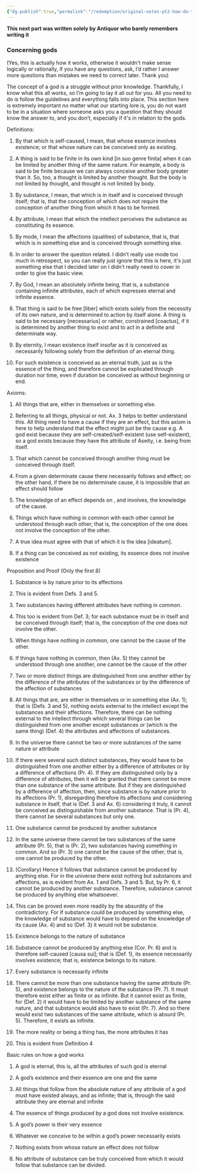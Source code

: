 ```yaml
---
{"dg-publish":true,"permalink":"/redemption/original-notes-pt2-how-do-the-gods-work/","created":"2024-07-03T21:05:41.037-05:00","updated":"2024-06-13T17:32:32.000-05:00"}
---
```


**This next part was written solely by Antiquor who barely remembers writing it**
### Concerning gods

(Yes, this is actually how it works, otherwise it wouldn't make sense logically or rationally, if you have any questions, ask, I’d rather I answer more questions than mistakes we need to correct later. Thank you)

  

The concept of a god is a struggle without prior knowledge. Thankfully, I know what this all works, so I’m going to lay it all out for you. All you need to do is follow the guidelines and everything falls into place. This section here is extremely important no matter what our starting lore is, you do not want to be in a situation where someone asks you a question that they should know the answer to, and you don’t, especially if it's in relation to the gods.

  
  

Definitions:

  

1. By that which is self-caused, I mean, that whose essence involves existence; or that whose nature can be conceived only as existing.
    
2. A thing is said to be finite in its own kind [in suo genre finita] when it can be limited by another thing of the same nature. For example, a body is said to be finite because we can always conceive another body greater than it. So, too, a thought is limited by another thought. But the body is not limited by thought, and thought is not limited by body.
    
3. By substance, I mean, that which is in itself and is conceived through itself; that is, that the conception of which does not require the conception of another thing from which it has to be formed.
    
4. By attribute, I mean that which the intellect perceives the substance as constituting its essence.
    
5. By mode, I mean the affections (qualities) of substance, that is, that which is in something else and is conceived through something else.
    

1. In order to answer the question related. I didn’t really use mode too much in retrospect, so you can really just ignore that this is here, it's just something else that I decided later on I didn’t really need to cover in order to give the basic view.
    

7. By God, I mean an absolutely infinite being, that is, a substance containing infinite attributes, each of which expresses eternal and infinite essence.
    
8. That thing is said to be free [liber] which exists solely from the necessity of its own nature, and is determined to action by itself alone. A thing is said to be necessary [necessarius] or rather, constrained [coactus], if it is determined by another thing to exist and to act in a definite and determinate way.
    
9. By eternity, I mean existence itself insofar as it is conceived as necessarily following solely from the definition of an eternal thing.
    

1. For such existence is conceived as an eternal truth, just as is the essence of the thing, and therefore cannot be explicated through duration nor time, even if duration be conceived as without beginning or end.
    

  

Axioms:

  

1. All things that are, either in themselves or something else.
    

1. Referring to all things, physical or not. Ax. 3 helps to better understand this. All thing need to have a cause if they are an effect, but this axiom is here to help understand that the effect might just be the cause e.g. A god exist because they are self-created/self-existent (use self-existent), so a god exists because they have the attribute of Aseity, i.e. being from itself. 
    

3. That which cannot be conceived through another thing must be conceived through itself.
    
4. From a given determinate cause there necessarily follows and effect; on the other hand, if there be no determinate cause, it is impossible that an effect should follow
    
5. The knowledge of an effect depends on , and involves, the knowledge of the cause.
    
6. Things which have nothing in common with each other cannot be understood through each other; that is, the conception of the one does not involve the conception of the other.
    
7. A true idea must agree with that of which it is the idea [ideatum].
    
8. If a thing can be conceived as not existing, its essence does not involve existence
    

  
  

Proposition and Proof (Only the first 8)

  

1. Substance is by nature prior to its affections
    

1. This is evident from Defs. 3 and 5.
    

3. Two substances having different attributes have nothing in common.
    

1. This too is evident from Def. 3; for each substance must be in itself and be conceived through itself; that is, the conception of the one does not involve the other.
    

5. When things have nothing in common, one cannot be the cause of the other.
    

1. If things have nothing in common, then (Ax. 5) they cannot be understood through one another, one cannot be the cause of the other
    

7. Two or more distinct things are distinguished from one another either by the difference of the attributes of the substances or by the difference of the affection of substances
    

1. All things that are, are either in themselves or in something else (Ax. 1); that is (Defs. 3 and 5), nothing exists external to the intellect except the substances and their affections. Therefore, there can be nothing external to the intellect through which several things can be distinguished from one another except substances or (which is the same thing) (Def. 4) the attributes and affections of substances.
    

9. In the universe there cannot be two or more substances of the same nature or attribute
    

1. If there were several such distinct substances, they would have to be distinguished from one another either by a difference of attributes or by a difference of affections (Pr. 4). If they are distinguished only by a difference of attributes, then it will be granted that there cannot be more than one substance of the same attribute. But if they are distinguished by a difference of affection, then, since substance is by nature prior to its affections (Pr. 1), disregarding therefore its affections and considering substance in itself, that is (Def. 3 and Ax. 6) considering it truly, it cannot be conceived as distinguishable from another substance. That is (Pr. 4), there cannot be several substances but only one.
    

11. One substance cannot be produced by another substance
    

1. In the same universe there cannot be two substances of the same attribute (Pr. 5), that is (Pr. 2), two substances having something in common. And so (Pr. 3) one cannot be the cause of the other; that is, one cannot be produced by the other.
    
2. (Corollary) Hence it follows that substance cannot be produced by anything else. For in the universe there exist nothing but substances and affections, as is evident from Ax. 1 and Defs. 3 and 5. But, by Pr. 6, it cannot be produced by another substance. Therefore, substance cannot be produced by anything else whatsoever.
    
3. This can be proved even more readily by the absurdity of the contradictory. For if substance could be produced by something else, the knowledge of substance would have to depend on the knowledge of its cause (Ax. 4) and so (Def. 3) it would not be substance.
    

13. Existence belongs to the nature of substance
    

1. Substance cannot be produced by anything else (Cor. Pr. 6) and is therefore self-caused [causa sui]; that is (Def. 1), its essence necessarily involves existence; that is, existence belongs to its nature.
    

15. Every substance is necessarily infinite
    

1. There cannot be more than one substance having the same attribute (Pr. 5), and existence belongs to the nature of the substance (Pr. 7). It must therefore exist either as finite or as infinite. But it cannot exist as finite, for (Def. 2) it would have to be limited by another substance of the same nature, and that substance would also have to exist (Pr. 7). And so there would exist two substances of the same attribute, which is absurd (Pr. 5). Therefore, it exists as infinite.
    

17. The more reality or being a thing has, the more attributes it has
    

1. This is evident from Definition 4
    

  
  
  

Basic rules on how a god works

  

1. A god is eternal, this is, all the attributes of such god is eternal
    
2. A god’s existence and their essence are one and the same
    
3. All things that follow from the absolute nature of any attribute of a god must have existed always, and as infinite; that is, through the said attribute they are eternal and infinite
    
4. The essence of things produced by a god does not involve existence.
    
5. A god’s power is their very essence
    
6. Whatever we conceive to be within a god’s power necessarily exists
    
7. Nothing exists from whose nature an effect does not follow
    
8. No attribute of substance can be truly conceived from which it would follow that substance can be divided.



